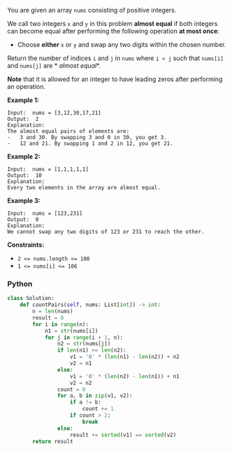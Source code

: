 You are given an array  `nums`  consisting of positive integers.

We call two integers  `x`  and  `y`  in this problem  **almost equal**  if both integers can become equal after
performing the following operation  **at most once**:

- Choose  **either**  `x`  or  `y`  and swap any two digits within the chosen number.

Return the number of indices  `i`  and  `j`  in  `nums`  where  `i < j`  such that  `nums[i]`  and  `nums[j]`  are  *
*almost equal**.

**Note**  that it is allowed for an integer to have leading zeros after performing an operation.

**Example 1:**

```
Input:  nums = [3,12,30,17,21]
Output:  2
Explanation:
The almost equal pairs of elements are:
-   3 and 30. By swapping 3 and 0 in 30, you get 3.
-   12 and 21. By swapping 1 and 2 in 12, you get 21.
```

**Example 2:**

```
Input:  nums = [1,1,1,1,1]
Output:  10
Explanation:
Every two elements in the array are almost equal.
```

**Example 3:**

```
Input:  nums = [123,231]
Output:  0
Explanation:
We cannot swap any two digits of 123 or 231 to reach the other.
```

**Constraints:**

- `2 <= nums.length <= 100`
- `1 <= nums[i] <= 106`

### Python

```py
class Solution:
    def countPairs(self, nums: List[int]) -> int:
        n = len(nums)
        result = 0
        for i in range(n):
            n1 = str(nums[i])
            for j in range(i + 1, n):
                n2 = str(nums[j])
                if len(n1) >= len(n2):
                    v1 = '0' * (len(n1) - len(n2)) + n2
                    v2 = n1
                else:
                    v1 = '0' * (len(n2) - len(n1)) + n1
                    v2 = n2
                count = 0
                for a, b in zip(v1, v2):
                    if a != b:
                        count += 1
                    if count > 2:
                        break
                else:
                    result += sorted(v1) == sorted(v2)
        return result
```
